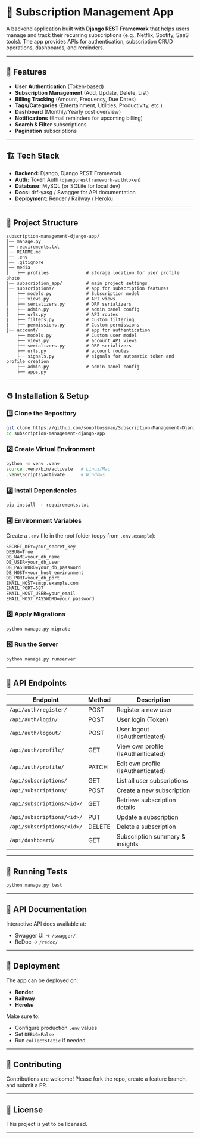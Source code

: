 # 📌 Subscription Management App

A backend application built with **Django REST Framework** that helps users manage and track their recurring subscriptions (e.g., Netflix, Spotify, SaaS tools). The app provides APIs for authentication, subscription CRUD operations, dashboards, and reminders.

---

## 🚀 Features

- **User Authentication** (Token-based)
- **Subscription Management** (Add, Update, Delete, List)
- **Billing Tracking** (Amount, Frequency, Due Dates)
- **Tags/Categories** (Entertainment, Utilities, Productivity, etc.)
- **Dashboard** (Monthly/Yearly cost overview)
- **Notifications** (Email reminders for upcoming billing)
- **Search & Filter** subscriptions
- **Pagination** subscriptions

---

## 🏗️ Tech Stack

- **Backend:** Django, Django REST Framework
- **Auth:** Token Auth (`djangorestframework-authtoken`)
- **Database:** MySQL (or SQLite for local dev)
- **Docs:** drf-yasg / Swagger for API documentation
- **Deployment:** Render / Railway / Heroku

---

## 📂 Project Structure

```
subscription-management-django-app/
│── manage.py
│── requirements.txt
│── README.md
│── .env
│── .gitignore
│── media
│   ├── profiles              # storage location for user profile photo
│── subscription_app/         # main project settings
│── subscriptions/            # app for subscription features
│   ├── models.py             # Subscription model
│   ├── views.py              # API views
│   ├── serializers.py        # DRF serializers
|   ├── admin.py              # admin panel config
│   ├── urls.py               # API routes
|   ├── filters.py            # Custom filtering
|   ├── permissions.py        # Custom permissions
│── account/                  # app for authentication
    ├── models.py             # Custom user model
    ├── views.py              # account API views
    ├── serializers.py        # DRF serializers
    ├── urls.py               # account routes
    ├── signals.py            # signals for automatic token and profile creation
    ├── admin.py              # admin panel config
    ├── apps.py

```

---

## ⚙️ Installation & Setup

### 1️⃣ Clone the Repository

```bash
git clone https://github.com/sonofbossman/Subscription-Management-Django-App.git
cd subscription-management-django-app
```

### 2️⃣ Create Virtual Environment

```bash
python -m venv .venv
source .venv/bin/activate   # Linux/Mac
.venv\Scripts\activate      # Windows
```

### 3️⃣ Install Dependencies

```bash
pip install -r requirements.txt
```

### 4️⃣ Environment Variables

Create a `.env` file in the root folder (copy from `.env.example`):

```
SECRET_KEY=your_secret_key
DEBUG=True
DB_NAME=your_db_name
DB_USER=your_db_user
DB_PASSWORD=your_db_password
DB_HOST=your_host_environment
DB_PORT=your_db_port
EMAIL_HOST=smtp.example.com
EMAIL_PORT=587
EMAIL_HOST_USER=your_email
EMAIL_HOST_PASSWORD=your_password
```

### 5️⃣ Apply Migrations

```bash
python manage.py migrate
```

### 6️⃣ Run the Server

```bash
python manage.py runserver
```

---

## 🔑 API Endpoints

| Endpoint                   | Method | Description                        |
| -------------------------- | ------ | ---------------------------------- |
| `/api/auth/register/`      | POST   | Register a new user                |
| `/api/auth/login/`         | POST   | User login (Token)                 |
| `/api/auth/logout/`        | POST   | User logout (IsAuthenticated)      |
| `/api/auth/profile/`       | GET    | View own profile (IsAuthenticated) |
| `/api/auth/profile/`       | PATCH  | Edit own profile (IsAuthenticated) |
| `/api/subscriptions/`      | GET    | List all user subscriptions        |
| `/api/subscriptions/`      | POST   | Create a new subscription          |
| `/api/subscriptions/<id>/` | GET    | Retrieve subscription details      |
| `/api/subscriptions/<id>/` | PUT    | Update a subscription              |
| `/api/subscriptions/<id>/` | DELETE | Delete a subscription              |
| `/api/dashboard/`          | GET    | Subscription summary & insights    |

---

## 🧪 Running Tests

```bash
python manage.py test
```

---

## 📖 API Documentation

Interactive API docs available at:

- Swagger UI → `/swagger/`
- ReDoc → `/redoc/`

---

## 🚀 Deployment

The app can be deployed on:

- **Render**
- **Railway**
- **Heroku**

Make sure to:

- Configure production `.env` values
- Set `DEBUG=False`
- Run `collectstatic` if needed

---

## 🤝 Contributing

Contributions are welcome! Please fork the repo, create a feature branch, and submit a PR.

---

## 📜 License

This project is yet to be licensed.

---
